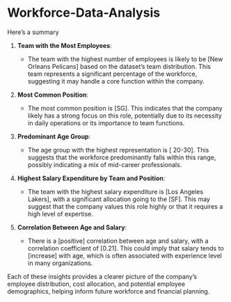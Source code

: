 # Workforce-Data-Analysis
Here’s a summary

1. **Team with the Most Employees**:
   - The team with the highest number of employees is likely to be [New Orleans Pelicans] based on the dataset’s team distribution. This team represents a significant percentage of the workforce, suggesting it may handle a core function within the company.

2. **Most Common Position**:
   - The most common position is [SG]. This indicates that the company likely has a strong focus on this role, potentially due to its necessity in daily operations or its importance to team functions.

3. **Predominant Age Group**:
   - The age group with the highest representation is [ 20-30]. This suggests that the workforce predominantly falls within this range, possibly indicating a mix of mid-career professionals.

4. **Highest Salary Expenditure by Team and Position**:
   - The team with the highest salary expenditure is [Los Angeles Lakers], with a significant allocation going to the [SF]. This may suggest that the company values this role highly or that it requires a high level of expertise.

5. **Correlation Between Age and Salary**:
   - There is a [positive] correlation between age and salary, with a correlation coefficient of [0.21]. This could imply that salary tends to [increase] with age, which is often associated with experience level in many organizations.

Each of these insights provides a clearer picture of the company’s employee distribution, cost allocation, and potential employee demographics, helping inform future workforce and financial planning.
